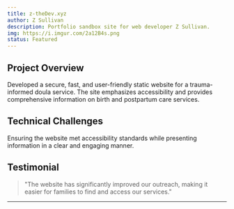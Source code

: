 ```yaml
---
title: z-theDev.xyz
author: Z Sullivan
description: Portfolio sandbox site for web developer Z Sullivan.
img: https://i.imgur.com/2a12B4s.png
status: Featured
---
```


## Project Overview

Developed a secure, fast, and user-friendly static website for a trauma-informed doula service. The site emphasizes accessibility and provides comprehensive information on birth and postpartum care services.

## Technical Challenges

Ensuring the website met accessibility standards while presenting information in a clear and engaging manner.

## Testimonial

> "The website has significantly improved our outreach, making it easier for families to find and access our services."

---
